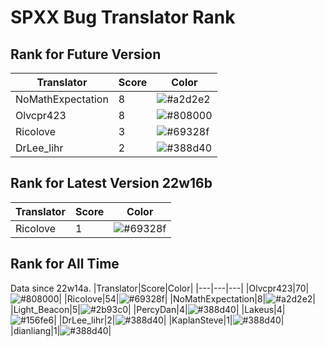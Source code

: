 # SPXX Bug Translator Rank
## Rank for Future Version
|Translator|Score|Color|
|---|---|---|
|NoMathExpectation|8|![#a2d2e2](https://via.placeholder.com/15/a2d2e2/000000?text=+)|
|Olvcpr423|8|![#808000](https://via.placeholder.com/15/808000/000000?text=+)|
|Ricolove|3|![#69328f](https://via.placeholder.com/15/69328f/000000?text=+)|
|DrLee_lihr|2|![#388d40](https://via.placeholder.com/15/388d40/000000?text=+)|
## Rank for Latest Version 22w16b
|Translator|Score|Color|
|---|---|---|
|Ricolove|1|![#69328f](https://via.placeholder.com/15/69328f/000000?text=+)|
## Rank for All Time
Data since 22w14a.
|Translator|Score|Color|
|---|---|---|
|Olvcpr423|70|![#808000](https://via.placeholder.com/15/808000/000000?text=+)|
|Ricolove|54|![#69328f](https://via.placeholder.com/15/69328f/000000?text=+)|
|NoMathExpectation|8|![#a2d2e2](https://via.placeholder.com/15/a2d2e2/000000?text=+)|
|Light_Beacon|5|![#2b93c0](https://via.placeholder.com/15/2b93c0/000000?text=+)|
|PercyDan|4|![#388d40](https://via.placeholder.com/15/388d40/000000?text=+)|
|Lakeus|4|![#156fe6](https://via.placeholder.com/15/156fe6/000000?text=+)|
|DrLee_lihr|2|![#388d40](https://via.placeholder.com/15/388d40/000000?text=+)|
|KaplanSteve|1|![#388d40](https://via.placeholder.com/15/388d40/000000?text=+)|
|dianliang|1|![#388d40](https://via.placeholder.com/15/388d40/000000?text=+)|